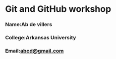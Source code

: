 # Git and GitHub workshop

### Name:Ab de villers
### College:Arkansas University
### Email:abcd@gmail.com